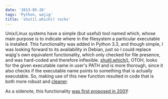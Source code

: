 ```yaml
---
date: '2013-05-26'
tags: 'Python, wajig'
title: 'shutil.which() rocks'
---
```


Unix/Linux systems have a simple (but useful) tool named which, whose
main purpose is to indicate where in the filesystem a particular
executable is installed. This functionality was added in Python 3.3, and
though simple, I was looking forward to its availability in Debian, just
so I could replace wajig\'s own equivalent functionality, which only
checked for file presence, and was hard-coded and therefore inflexible.
[shutil.which()], OTOH, looks for the given executable name in user\'s
PATH and is more thorough, since it also checks if the executable name
points to something that is actually executable. So, making use of this
new function resulted in code that is both more robust and [cleaner].

As a sidenote, this functionality [was first proposed in 2001]!

  [shutil.which()]: http://docs.python.org/3/library/shutil#shutil.which
  [cleaner]: https://code.google.com/p/wajig/source/detail?r=e419e439e47f880ab17f6394e3faaa8ce3b15fe1
  [was first proposed in 2001]: http://bugs.python.org/issue444582
